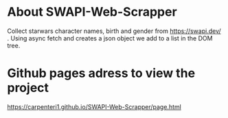 # About SWAPI-Web-Scrapper
Collect starwars character names, birth and gender from https://swapi.dev/ .
Using async fetch and creates a json object we add to a list in the DOM tree.


# Github pages adress to view the project 
https://carpenteri1.github.io/SWAPI-Web-Scrapper/page.html
